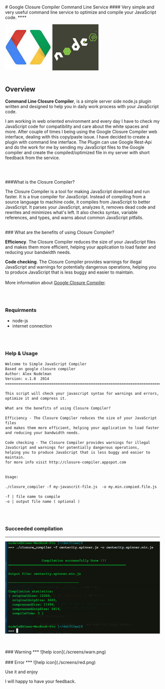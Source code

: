 <br>
#  Google Closure Compiler Command Line Service 
#### Very simple and very useful command line service to optimize and compile your JavaScript code.
****  

</br>

![closure icon](./screens/closure.png) ![nodejs  icon](./screens/nodejs.png)
</br>
</br>


## Overview 
**Command Line Closure Compiler**, is a simple server side node.js plugin written and designed to help you in daily work process with your JavaScript code.  

I am working in web oriented environment and every day I have to check my JavaScript code for compatibility and care about the white spaces and more. After couple of times I being using the Google Closure Compiler web interface, dealing with this copy/paste issue. I have decided to create a plugin with command line interface. The Plugin can use Google Rest-Api and do the work for me by sending my JavaScript files to the Google compiler and create the compiled/optimized file in my server with short feedback from the service.  

<br>
<br>

###What is the Closure Compiler?

The Closure Compiler is a tool for making JavaScript download and run faster. It is a true compiler for JavaScript. Instead of compiling from a source language to machine code, it compiles from JavaScript to better JavaScript. It parses your JavaScript, analyzes it, removes dead code and rewrites and minimizes what's left. It also checks syntax, variable references, and types, and warns about common JavaScript pitfalls.  

<br>
### What are the benefits of using Closure Compiler?

**Efficiency**. The Closure Compiler reduces the size of your JavaScript files and makes them more efficient, helping your application to load faster and reducing your bandwidth needs.

**Code checking**. The Closure Compiler provides warnings for illegal JavaScript and warnings for potentially dangerous operations, helping you to produce JavaScript that is less buggy and easier to maintain.  
<br>
More information about [Google Closure Compiler](https://developers.google.com/closure/compiler/docs/gettingstarted_ui). 


<br>
<br>

### Requirments   

* node-js
* internet connection

<br>
<br>

### Help & Usage

```
Welcome to Simple JavaScript Compiler
Based on google closure compiler
Author: Alex Nudelman
Version: v.1.0  2014
===========================================================================

This script will check your javascript syntax for warnings and errors,
optimize it and compress it.

What are the benefits of using Closure Compiler?

Efficiency - The Closure Compiler reduces the size of your JavaScript files
and makes them more efficient, helping your application to load faster and reducing your bandwidth needs.

Code checking - The Closure Compiler provides warnings for illegal JavaScript and warnings for potentially dangerous operations,
helping you to produce JavaScript that is less buggy and easier to maintain.
for more info visit http://closure-compiler.appspot.com


Usage:

./closure_compiler -f my-javascrit-file.js  -o my.min.compied.file.js

-f | file name to compile
-o | output file name ( optional )

```


<br>
<br>
 
### Succeeded compilation 
***
 ![help icon](./screens/green.png)

</br>
</br>
### Warning 
***
 ![help icon](./screens/warn.png)
 
</br>
</br>
### Error 
***
 ![help icon](./screens/red.png)

Use it and enjoy  

I will happy to have your feedback.
